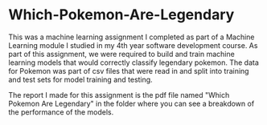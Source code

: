 # Which-Pokemon-Are-Legendary
This was a machine learning assignment I completed as part of a Machine Learning module I studied in my 4th year software development course. As part of this assignment, we were required to build and train machine learning models that would correctly classify legendary pokemon. The data for Pokemon was part of csv files that were read in and split into training and test sets for model training and testing. 

The report I made for this assignment is the pdf file named "Which Pokemon Are Legendary" in the folder where you can see a breakdown of the performance of the models. 
